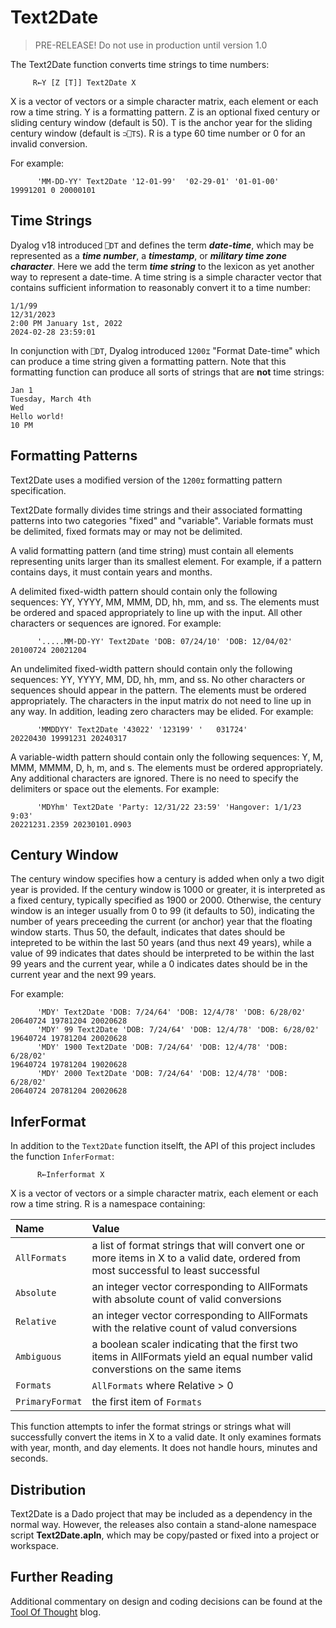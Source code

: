 # Text2Date

> PRE-RELEASE! Do not use in production until version 1.0

The Text2Date function converts time strings to time numbers:

~~~
     R←Y [Z [T]] Text2Date X
~~~

X is a vector of vectors or a simple character matrix, each element or each row a time string.
Y is a formatting pattern. Z is an optional fixed century or sliding century window (default is 50). 
T is the anchor year for the sliding century window (default is `⊃⎕TS`).
R is a type 60 time number or 0 for an invalid conversion.

For example:

~~~
      'MM-DD-YY' Text2Date '12-01-99'  '02-29-01' '01-01-00'
19991201 0 20000101
~~~

## Time Strings
Dyalog v18 introduced `⎕DT` and defines the term ***date-time***, which may be represented as a ***time number***, a ***timestamp***,
or ***military time zone character***.
Here we add the term ***time string*** to the lexicon as yet another way to represent a date-time. A time string is a simple character vector that contains
sufficient information to reasonably convert it to a time number:

~~~
1/1/99
12/31/2023
2:00 PM January 1st, 2022
2024-02-28 23:59:01
~~~

In conjunction with `⎕DT`, Dyalog introduced `1200⌶` "Format Date-time" which can produce a time string given a formatting pattern.
Note that this formatting function can produce all sorts of strings that are **not** time strings:

~~~
Jan 1
Tuesday, March 4th
Wed
Hello world!
10 PM
~~~

## Formatting Patterns
Text2Date uses a modified version of the `1200⌶` formatting pattern specification.

Text2Date formally divides time strings and their associated formatting patterns into two categories "fixed" and "variable".
Variable formats must be delimited, fixed formats may or may not be delimited.

A valid formatting pattern (and time string) must contain all elements representing units larger than its smallest element.
For example, if a pattern contains days, it must contain years and months.

A delimited fixed-width  pattern should contain only the following sequences: YY, YYYY, MM, MMM, DD, hh, mm, and ss. The elements
must be ordered and spaced appropriately to line up with the input.
All other characters or sequences are ignored. For example:

~~~
      '.....MM-DD-YY' Text2Date 'DOB: 07/24/10' 'DOB: 12/04/02'
20100724 20021204
~~~

An undelimited fixed-width pattern should contain only the following sequences: YY, YYYY, MM, DD, hh, mm, and ss. 
No other characters or sequences should appear in the pattern. The elements
must be ordered appropriately. The characters in the input matrix do not need to line up in any way. 
In addition, leading zero characters may be elided. For example:

~~~
      'MMDDYY' Text2Date '43022' '123199' '   031724'
20220430 19991231 20240317
~~~

A variable-width pattern should contain only the following sequences: Y, M, MMM, MMMM, D, h, m, and s. The elements
must be ordered appropriately. Any additional characters
are ignored. There is no need to specify the delimiters or space out the elements. For example:

~~~
      'MDYhm' Text2Date 'Party: 12/31/22 23:59' 'Hangover: 1/1/23 9:03'
20221231.2359 20230101.0903
~~~

## Century Window
The century window specifies how a century is added when only a two digit year is provided.
If the century window is 1000 or greater, it is interpreted as a fixed century, typically specified as 1900 or 2000.
Otherwise, the century window is an integer usually from 0 to 99 (it defaults to 50), indicating the number of years preceeding the current (or anchor)
year that the floating window starts. Thus 50, the default, indicates that dates should be intepreted to be within the last 50 years (and thus next 49 years),
while a value of 99 indicates that dates should be interpreted to be within the last 99 years and the current year,
while a 0 indicates dates should be in the current year and the next 99 years. 

For example:

~~~
      'MDY' Text2Date 'DOB: 7/24/64' 'DOB: 12/4/78' 'DOB: 6/28/02' 
20640724 19781204 20020628
      'MDY' 99 Text2Date 'DOB: 7/24/64' 'DOB: 12/4/78' 'DOB: 6/28/02' 
19640724 19781204 20020628
      'MDY' 1900 Text2Date 'DOB: 7/24/64' 'DOB: 12/4/78' 'DOB: 6/28/02' 
19640724 19781204 19020628
      'MDY' 2000 Text2Date 'DOB: 7/24/64' 'DOB: 12/4/78' 'DOB: 6/28/02' 
20640724 20781204 20020628
~~~

## InferFormat

In addition to the `Text2Date` function itselft, the API of this project includes the function `InferFormat`:

~~~
      R←Inferformat X
~~~

X is a vector of vectors or a simple character matrix, each element or each row a time string.
R is a namespace containing:

|Name|Value|
|:-------------|:-------------|
|`AllFormats`|a list of format strings that will convert one or more items in X to a valid date, ordered from most successful to least successful| 
|`Absolute`|an integer vector corresponding to AllFormats with absolute count of valid conversions|
|`Relative`|an integer vector corresponding to AllFormats with the relative count of valud conversions|
|`Ambiguous`|a boolean scaler indicating that the first two items in AllFormats yield an equal number valid converstions on the same items|
|`Formats`|`AllFormats` where Relative > 0|
|`PrimaryFormat`|the first item of `Formats`|

This function attempts to infer the format strings or strings what will successfully convert
the items in X to a valid date. It only examines formats with year, month, and day elements.
It does not handle hours, minutes and seconds.

## Distribution

Text2Date is a Dado project that may be included as a dependency in the normal way.
However, the releases also contain a stand-alone namespace script **Text2Date.apln**,
which may be copy/pasted or fixed into a project or workspace.  

## Further Reading
Additional commentary on design and coding decisions can be found at the [Tool Of Thought](https://toolofthought.com) blog.

